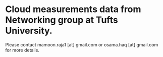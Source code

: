 # Cloud measurements data from Networking group at Tufts University.
Please contact mamoon.raja1 [at] gmail.com or osama.haq [at] gmail.com for more details.
